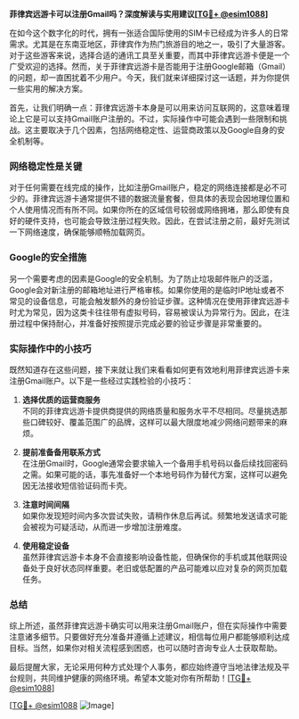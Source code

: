**菲律宾远游卡可以注册Gmail吗？深度解读与实用建议[[TG💪+ @esim1088](https://t.me/s/esim1088)]**

在如今这个数字化的时代，拥有一张适合国际使用的SIM卡已经成为许多人的日常需求。尤其是在东南亚地区，菲律宾作为热门旅游目的地之一，吸引了大量游客。对于这些游客来说，选择合适的通讯工具至关重要，而其中菲律宾远游卡便是一个广受欢迎的选择。然而，关于菲律宾远游卡是否能用于注册Google邮箱（Gmail）的问题，却一直困扰着不少用户。今天，我们就来详细探讨这一话题，并为你提供一些实用的解决方案。

首先，让我们明确一点：菲律宾远游卡本身是可以用来访问互联网的，这意味着理论上它是可以支持Gmail账户注册的。不过，实际操作中可能会遇到一些限制和挑战。这主要取决于几个因素，包括网络稳定性、运营商政策以及Google自身的安全机制等。

### 网络稳定性是关键

对于任何需要在线完成的操作，比如注册Gmail账户，稳定的网络连接都是必不可少的。菲律宾远游卡通常提供不错的数据流量套餐，但具体的表现会因地理位置和个人使用情况而有所不同。如果你所在的区域信号较弱或网络拥堵，那么即使有良好的硬件支持，也可能会导致注册过程失败。因此，在尝试注册之前，最好先测试一下网络速度，确保能够顺畅加载网页。

### Google的安全措施

另一个需要考虑的因素是Google的安全机制。为了防止垃圾邮件账户的泛滥，Google会对新注册的邮箱地址进行严格审核。如果你使用的是临时IP地址或者不常见的设备信息，可能会触发额外的身份验证步骤。这种情况在使用菲律宾远游卡时尤为常见，因为这类卡往往带有虚拟号码，容易被误认为异常行为。因此，在注册过程中保持耐心，并准备好按照提示完成必要的验证步骤是非常重要的。

### 实际操作中的小技巧

既然知道存在这些问题，接下来就让我们来看看如何更有效地利用菲律宾远游卡来注册Gmail账户。以下是一些经过实践检验的小技巧：

1. **选择优质的运营商服务**  
   不同的菲律宾远游卡提供商提供的网络质量和服务水平不尽相同。尽量挑选那些口碑较好、覆盖范围广的品牌，这样可以最大限度地减少网络问题带来的麻烦。

2. **提前准备备用联系方式**  
   在注册Gmail时，Google通常会要求输入一个备用手机号码以备后续找回密码之需。如果可能的话，事先准备好一个本地号码作为替代方案，这样可以避免因无法接收短信验证码而卡壳。

3. **注意时间间隔**  
   如果你发现短时间内多次尝试失败，请稍作休息后再试。频繁地发送请求可能会被视为可疑活动，从而进一步增加注册难度。

4. **使用稳定设备**  
   虽然菲律宾远游卡本身不会直接影响设备性能，但确保你的手机或其他联网设备处于良好状态同样重要。老旧或低配置的产品可能难以应对复杂的网页加载任务。

### 总结

综上所述，虽然菲律宾远游卡确实可以用来注册Gmail账户，但在实际操作中需要注意诸多细节。只要做好充分准备并遵循上述建议，相信每位用户都能够顺利达成目标。当然，如果你对相关流程感到困惑，也可以随时咨询专业人士获取帮助。

最后提醒大家，无论采用何种方式处理个人事务，都应始终遵守当地法律法规及平台规则，共同维护健康的网络环境。希望本文能对你有所帮助！[[TG💪+ @esim1088](https://t.me/s/esim1088)]

[[TG💪+ @esim1088](https://t.me/s/esim1088) ![Image](https://i.postimg.cc/4NQfJmqS/Snipaste-2025-05-13-00-14-12.png)]